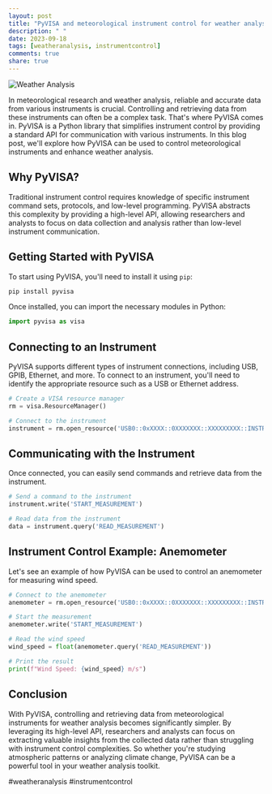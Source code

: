 ```yaml
---
layout: post
title: "PyVISA and meteorological instrument control for weather analysis"
description: " "
date: 2023-09-18
tags: [weatheranalysis, instrumentcontrol]
comments: true
share: true
---
```


![Weather Analysis](https://example.com/weather_analysis.png)

In meteorological research and weather analysis, reliable and accurate data from various instruments is crucial. Controlling and retrieving data from these instruments can often be a complex task. That's where PyVISA comes in. PyVISA is a Python library that simplifies instrument control by providing a standard API for communication with various instruments. In this blog post, we'll explore how PyVISA can be used to control meteorological instruments and enhance weather analysis.

## Why PyVISA?

Traditional instrument control requires knowledge of specific instrument command sets, protocols, and low-level programming. PyVISA abstracts this complexity by providing a high-level API, allowing researchers and analysts to focus on data collection and analysis rather than low-level instrument communication.

## Getting Started with PyVISA

To start using PyVISA, you'll need to install it using `pip`:

```python
pip install pyvisa
```

Once installed, you can import the necessary modules in Python:

```python
import pyvisa as visa
```

## Connecting to an Instrument

PyVISA supports different types of instrument connections, including USB, GPIB, Ethernet, and more. To connect to an instrument, you'll need to identify the appropriate resource such as a USB or Ethernet address.

```python
# Create a VISA resource manager
rm = visa.ResourceManager()

# Connect to the instrument
instrument = rm.open_resource('USB0::0xXXXX::0XXXXXXX::XXXXXXXXX::INSTR')
```

## Communicating with the Instrument

Once connected, you can easily send commands and retrieve data from the instrument.

```python
# Send a command to the instrument
instrument.write('START_MEASUREMENT')

# Read data from the instrument
data = instrument.query('READ_MEASUREMENT')
```

## Instrument Control Example: Anemometer

Let's see an example of how PyVISA can be used to control an anemometer for measuring wind speed.

```python
# Connect to the anemometer
anemometer = rm.open_resource('USB0::0xXXXX::0XXXXXXX::XXXXXXXXX::INSTR')

# Start the measurement
anemometer.write('START_MEASUREMENT')

# Read the wind speed
wind_speed = float(anemometer.query('READ_MEASUREMENT'))

# Print the result
print(f"Wind Speed: {wind_speed} m/s")
```

## Conclusion

With PyVISA, controlling and retrieving data from meteorological instruments for weather analysis becomes significantly simpler. By leveraging its high-level API, researchers and analysts can focus on extracting valuable insights from the collected data rather than struggling with instrument control complexities. So whether you're studying atmospheric patterns or analyzing climate change, PyVISA can be a powerful tool in your weather analysis toolkit.

#weatheranalysis #instrumentcontrol